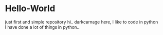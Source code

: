 # Hello-World
just first and simple repository
hi..
darkcarnage here, I like to code in python
I have done a lot of things in python..
